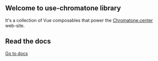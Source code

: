 ## Welcome to use-chromatone library

It's a collection of Vue composables that power the [Chromatone.center](https://chromatone.center) web-site.

## Read the docs

[Go to docs](./docs/index.md)